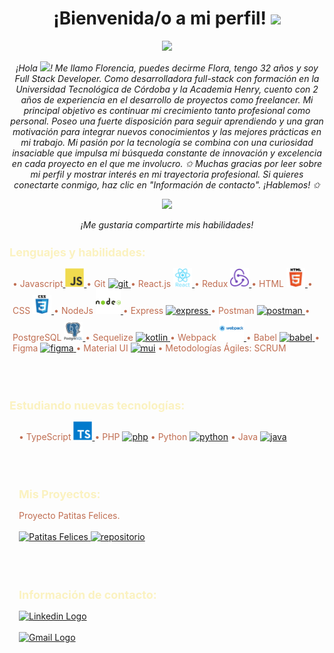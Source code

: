 <h1 align="center">
  ¡Bienvenida/o a mi perfil!
  <img src="https://media.tenor.com/BKA6WA2IvPUAAAAi/hi-there.gif" width="35">
</h1>

<p align="center">
  <a href="https://github.com/DenverCoder1/readme-typing-svg"><img src="https://readme-typing-svg.herokuapp.com?center=true&vCenter=true&lines=Florencia+Natalia+Bohn++;Full-Stack-Developer;&font=Fira%20Code&center=true&width=440&height=45&size=22&color=F96F5D"></a>
</p>

<p align="center"><em>¡Hola <img src="https://cdn-icons-png.flaticon.com/512/3875/3875147.png" width="25"/>! Me llamo Florencia, puedes decirme Flora, tengo 32 años y soy Full Stack Developer.
Como desarrolladora full-stack con formación en la Universidad Tecnológica de Córdoba y la Academia Henry, cuento con 2 años de experiencia en el desarrollo de proyectos como freelancer. Mi principal objetivo es continuar mi crecimiento tanto profesional como personal. Poseo una fuerte disposición para seguir aprendiendo y una gran motivación para integrar nuevos conocimientos y las mejores prácticas en mi trabajo. Mi pasión por la tecnología se combina con una curiosidad insaciable que impulsa mi búsqueda constante de innovación y excelencia en cada proyecto en el que me involucro.
✩ Muchas gracias por leer sobre mi perfil y mostrar interés en mi trayectoria profesional. Si quieres conectarte conmigo, haz clic en "Información de contacto". ¡Hablemos! ✩ </p>
<p align="center"><img src="https://media0.giphy.com/media/v1.Y2lkPTc5MGI3NjExOHR1bDg3YXo0Nzl4OG5zazA3bjdmbHJyMmMxemgxb3BmZDB6cTI1eiZlcD12MV9zdGlja2Vyc19zZWFyY2gmY3Q9cw/juua9i2c2fA0AIp2iq/giphy.gif" width="80"/></p><p align="center">¡Me gustaria compartirte mis habilidades!</em></p>


</p><h2 style="color:#FBF2C0; font-size: 18px">Lenguajes y habilidades:</h2><p align="left"> 
 
<div style="color:#C06E52; margin: 5px">
<p>• Javascript<a href="https://developer.mozilla.org/en-US/docs/Web/JavaScript" target="_blank"> <img src="https://raw.githubusercontent.com/devicons/devicon/master/icons/javascript/javascript-original.svg" alt="javascript" width="30" height="30" margin-left="25px"/> </a>  
• Git <a href="https://git-scm.com/" target="_blank"> <img src="https://www.vectorlogo.zone/logos/git-scm/git-scm-icon.svg" alt="git" width="30" height="30" /> </a>  
• React.js <a href="https://reactjs.org/" target="_blank"> <img src="https://raw.githubusercontent.com/devicons/devicon/master/icons/react/react-original-wordmark.svg" alt="react" width="30" height="30" /> </a>  
• Redux <a href="https://redux.js.org" target="_blank"> <img src="https://raw.githubusercontent.com/devicons/devicon/master/icons/redux/redux-original.svg" alt="redux" width="30" height="30" /> </a>  
• HTML <a href="https://www.w3.org/html/" target="_blank"> <img src="https://raw.githubusercontent.com/devicons/devicon/master/icons/html5/html5-original-wordmark.svg" alt="html5" width="30" height="30" /> </a>  
• CSS <a href="https://www.w3schools.com/css/" target="_blank"> <img src="https://raw.githubusercontent.com/devicons/devicon/master/icons/css3/css3-original-wordmark.svg" alt="css3" width="30" height="30" /> </a>  
• NodeJs <a href="https://nodejs.org" target="_blank"> <img src="https://raw.githubusercontent.com/devicons/devicon/master/icons/nodejs/nodejs-original-wordmark.svg" alt="nodejs" width="40" height="40"/> </a>  
• Express <a href="https://expressjs.com" target="_blank"><img src="https://www.nextontop.com/assets/img/services/web/expressjs.svg" background-color="#ffffff" alt="express" width="50" height="50" /> </a>  
• Postman <a href="https://postman.com" target="_blank"> <img src="https://www.vectorlogo.zone/logos/getpostman/getpostman-icon.svg" alt="postman" width="30" height="30" /> </a>  
• PostgreSQL <a href="https://www.postgresql.org" target="_blank"> <img src="https://raw.githubusercontent.com/devicons/devicon/master/icons/postgresql/postgresql-original-wordmark.svg" alt="postgresql" width="30" height="30" /> </a>  
• Sequelize <a href="https://sequelize.org/" target="_blank"> <img src="https://static-00.iconduck.com/assets.00/file-type-sequelize-icon-443x512-ck0z81j3.png" alt="kotlin" width="30" height="30" /> </a>  
• Webpack <a href="https://webpack.js.org" target="_blank"> <img src="https://raw.githubusercontent.com/devicons/devicon/d00d0969292a6569d45b06d3f350f463a0107b0d/icons/webpack/webpack-original-wordmark.svg" alt="webpack" width="40" height="40" /> </a> 
• Babel <a href="https://babeljs.io/" target="_blank"><img src="https://d33wubrfki0l68.cloudfront.net/7a197cfe44548cc1a3f581152af70a3051e11671/78df8/img/babel.svg" background-color="white" alt="babel" width="30" height="30" margin-top="100px" /> </a>  
• Figma <a href="https://www.figma.com/" target="_blank"><img src="https://cdn.jsdelivr.net/gh/devicons/devicon/icons/figma/figma-original.svg" background-color="white" alt="figma" width="30" height="30" margin-top="100px"/> </a>  
• Material UI <a href="https://mui.com/" target="_blank"><img src="https://cdn.jsdelivr.net/gh/devicons/devicon/icons/materialui/materialui-original.svg" background-color="white" alt="mui" width="30" height="30" margin-top="100px"/></a> • Metodologías Ágiles: SCRUM
</p>
</div>

<br></br>
</p><h2 style="color:#FBF2C0; font-size: 18px" >Estudiando nuevas tecnologías:</h2><p align="left"> 

<div style="color:#C06E52; margin: 15px">
<p>• TypeScript <a href="https://www.typescriptlang.org/" target="_blank"> <img src="https://raw.githubusercontent.com/devicons/devicon/master/icons/typescript/typescript-original.svg" alt="typescript" width="30" height="30" /> </a>  
• PHP <a href="https://www.php.net/" target="_blank"><img src="https://cdn.jsdelivr.net/gh/devicons/devicon/icons/php/php-original.svg" background-color="white" alt="php" width="30" height="30" margin-top="100px"/></a>  
• Python <a href="https://www.python.org/" target="_blank"><img src="https://cdn.jsdelivr.net/gh/devicons/devicon/icons/python/python-original.svg" background-color="white" alt="python" width="30" height="30" margin-top="100px"/></a>  
• Java <a href="https://www.java.com/" target="_blank"><img src="https://cdn.jsdelivr.net/gh/devicons/devicon/icons/java/java-original.svg" background-color="white" alt="java" width="30" height="30" margin-top="100px"/></a></p> 

<br></br>
</p><h2 style="color:#FBF2C0; font-size: 18px"> Mis Proyectos:</h2><p align="left">
<p align="left">  Proyecto Patitas Felices. 
<br></br>
  <a href="https://patitas-felices.vercel.app/"><img width="70" src="https://res.cloudinary.com/dsbekpj9h/image/upload/v1682439195/Patitas%20felices/xAQYbIA_mqguat.png" alt="Patitas Felices"> 
  </a>
  <a href="https://github.com/Flornb/PatitasFelices"><img width="70" src="https://cdn.jsdelivr.net/gh/devicons/devicon/icons/github/github-original-wordmark.svg" alt="repositorio"> </a>
  </p>

  <!-- <a href="https://github.com/F-ranco/PI-Franco-Food"><img width="282" src="https://denvercoder1-github-readme-stats.vercel.app/api/pin/?username=franco-oropel&repo=PI-Franco-Food&theme=react&bg_color=1F222E&title_color=F85D7F&icon_color=F8D866&hide_border=true&show_icons=false" alt="FrankFood App"></a> -->
  
<br></br>   
</p><h2 style="color:#FBF2C0; font-size: 18px"> Información de contacto:</h2><p align="left">
<p align="left">
    <a href="https://www.linkedin.com/in/florencia-bohn/" ><img src="https://cdn.icon-icons.com/icons2/99/PNG/512/linkedin_socialnetwork_17441.png" alt="Linkedin Logo" height="40" margin="40"> </a>
    <br></br>
    <a href="mailto:bohn.florencia@gmail.com" ><img src="https://cdn.icon-icons.com/icons2/2631/PNG/512/gmail_new_logo_icon_159149.png" alt="Gmail Logo" height="40" > </a>
</p>
